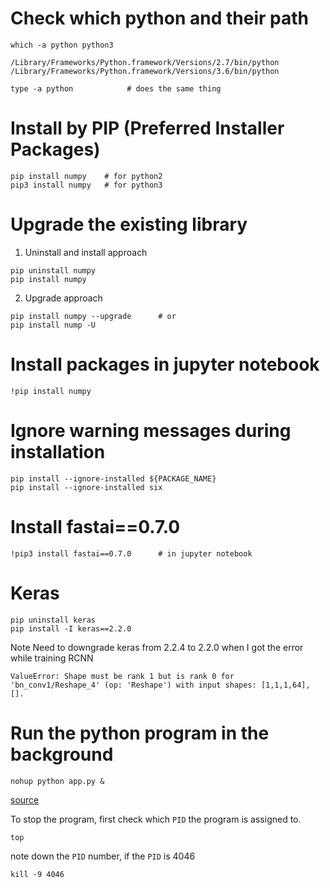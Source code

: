 # Check which python and their path

```
which -a python python3

/Library/Frameworks/Python.framework/Versions/2.7/bin/python
/Library/Frameworks/Python.framework/Versions/3.6/bin/python
```

```
type -a python            # does the same thing
```

# Install by PIP (Preferred Installer Packages) 

```
pip install numpy    # for python2
pip3 install numpy   # for python3 
```

# Upgrade the existing library
1. Uninstall and install approach
```
pip uninstall numpy 
pip install numpy
```
2. Upgrade approach
```
pip install numpy --upgrade      # or
pip install nump -U
```

# Install packages in jupyter notebook
```
!pip install numpy
```

# Ignore warning messages during installation

```
pip install --ignore-installed ${PACKAGE_NAME}
pip install --ignore-installed six
```
# Install fastai==0.7.0
```
!pip3 install fastai==0.7.0      # in jupyter notebook
```

# Keras
```
pip uninstall keras
pip install -I keras==2.2.0
```

Note
Need to downgrade keras from 2.2.4 to 2.2.0 when I got the error while training RCNN
```
ValueError: Shape must be rank 1 but is rank 0 for 'bn_conv1/Reshape_4' (op: 'Reshape') with input shapes: [1,1,1,64], [].
```
# Run the python program in the background
```
nohup python app.py &
```
<a href="https://github.com/kckenneth/Elasticsearch">source</a>

To stop the program, first check which `PID` the program is assigned to. 
```
top
```
note down the `PID` number, if the `PID` is 4046
```
kill -9 4046
```


